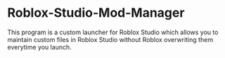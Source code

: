 # Roblox-Studio-Mod-Manager

This program is a custom launcher for Roblox Studio which allows you to maintain custom files in Roblox Studio 
without Roblox overwriting them everytime you launch.

